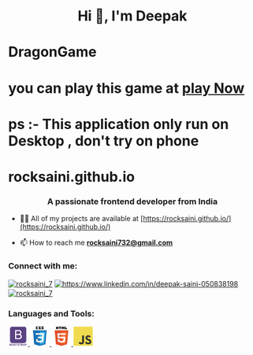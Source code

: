 
<h1 align="center">Hi 👋, I'm Deepak</h1>

   # DragonGame
   
   
# you can play this game at [play Now](https://rocksaini.github.io/DragonGame/)

# ps :- This application only run on Desktop , don't try on phone



# rocksaini.github.io

<h3 align="center">A passionate frontend developer from India</h3>

- 👨‍💻 All of my projects are available at [https://rocksaini.github.io/](https://rocksaini.github.io/)

- 📫 How to reach me **rocksaini732@gmail.com**

<h3 align="left">Connect with me:</h3>
<p align="left">
<a href="https://twitter.com/rocksaini_7" target="blank"><img align="center" src="https://raw.githubusercontent.com/rahuldkjain/github-profile-readme-generator/master/src/images/icons/Social/twitter.svg" alt="rocksaini_7" height="30" width="40" /></a>
<a href="https://linkedin.com/in/https://www.linkedin.com/in/deepak-saini-050838198" target="blank"><img align="center" src="https://raw.githubusercontent.com/rahuldkjain/github-profile-readme-generator/master/src/images/icons/Social/linked-in-alt.svg" alt="https://www.linkedin.com/in/deepak-saini-050838198" height="30" width="40" /></a>
<a href="https://instagram.com/rocksaini_7" target="blank"><img align="center" src="https://raw.githubusercontent.com/rahuldkjain/github-profile-readme-generator/master/src/images/icons/Social/instagram.svg" alt="rocksaini_7" height="30" width="40" /></a>
</p>

<h3 align="left">Languages and Tools:</h3>
<p align="left"> <a href="https://getbootstrap.com" target="_blank"> <img src="https://raw.githubusercontent.com/devicons/devicon/master/icons/bootstrap/bootstrap-plain-wordmark.svg" alt="bootstrap" width="40" height="40"/> </a> <a href="https://www.w3schools.com/css/" target="_blank"> <img src="https://raw.githubusercontent.com/devicons/devicon/master/icons/css3/css3-original-wordmark.svg" alt="css3" width="40" height="40"/> </a> <a href="https://www.w3.org/html/" target="_blank"> <img src="https://raw.githubusercontent.com/devicons/devicon/master/icons/html5/html5-original-wordmark.svg" alt="html5" width="40" height="40"/> </a> <a href="https://developer.mozilla.org/en-US/docs/Web/JavaScript" target="_blank"> <img src="https://raw.githubusercontent.com/devicons/devicon/master/icons/javascript/javascript-original.svg" alt="javascript" width="40" height="40"/> </a> </p>


